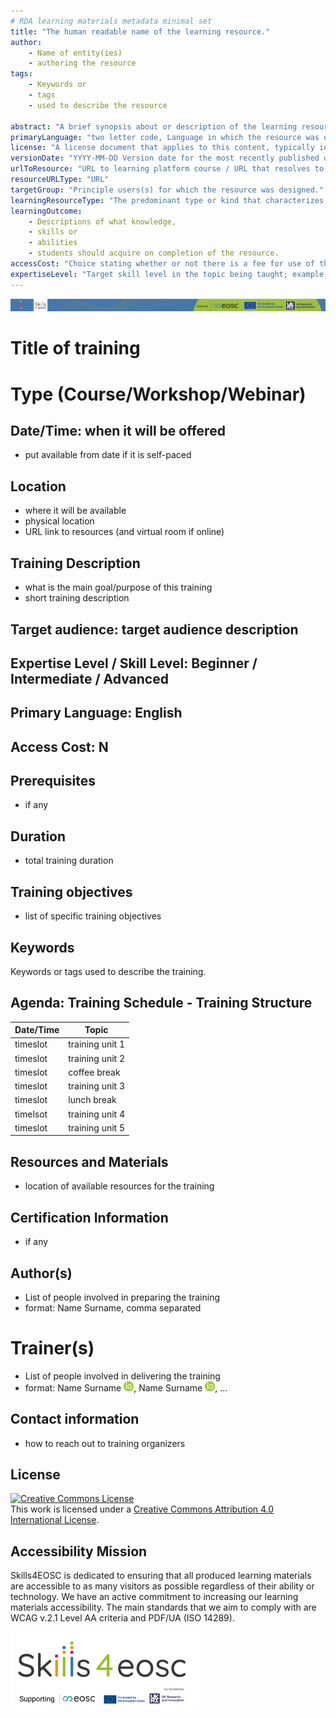 ```yaml
---
# RDA learning materials metadata minimal set
title: "The human readable name of the learning resource."
author: 
    - Name of entity(ies) 
    - authoring the resource
tags: 
    - Keywords or 
    - tags 
    - used to describe the resource

abstract: "A brief synopsis about or description of the learning resource."
primaryLanguage: "two letter code, Language in which the resource was originally published or made available."
license: "A license document that applies to this content, typically indicated by URL"
versionDate: "YYYY-MM-DD Version date for the most recently published or broadcast resource."
urlToResource: "URL to learning platform course / URL that resolves to the learning resource or to a "landing page" for the resource that contains important contextual information including the direct resolvable link to the resource, if applicable. Should be a PID, if possible."
resourceURLType: "URL"
targetGroup: "Principle users(s) for which the resource was designed."
learningResourceType: "The predominant type or kind that characterizes the learning resource."
learningOutcome: 
    - Descriptions of what knowledge, 
    - skills or 
    - abilities 
    - students should acquire on completion of the resource.
accessCost: "Choice stating whether or not there is a fee for use of the resource (CV = Y/N/Maybe with recommendation that further explanation of “Maybe” goes in the Description field"
expertiseLevel: "Target skill level in the topic being taught; example values include: beginner, intermediate, advanced"
---
```


![Header with Skills4EOSC funding information](./attachments/header.png)

# Title of training 
# Type (Course/Workshop/Webinar)

## Date/Time: when it will be offered
- put available from date if it is self-paced

## Location
- where it will be available
- physical location
- URL link to  resources (and virtual room if online)

## Training Description
- what is the main goal/purpose of this training
- short training description

## Target audience: target audience description

## Expertise Level / Skill Level: Beginner / Intermediate / Advanced

## Primary Language: English

## Access Cost: N

## Prerequisites
- if any

## Duration
- total training duration

## Training objectives
- list of specific training objectives

## Keywords
Keywords or tags used to describe the training.

## Agenda: Training Schedule - Training Structure
| Date/Time | Topic             |
|-----------|-------------------|
| timeslot  | training unit 1   |
| timeslot  | training unit 2   |
| timeslot  | coffee break      |
| timeslot  | training unit 3   |
| timeslot  | lunch break       |
| timelsot  | training unit 4   |
| timeslot  | training unit 5   |

## Resources and Materials
- location of available resources for the training

## Certification Information
- if any

## Author(s)
- List of people involved in preparing the training
- format: Name Surname, comma separated

# Trainer(s)
- List of people involved in delivering the training
- format: Name Surname [![ORCID logo](./attachments/orcid_16x16.webp)](https://orcid.org/0123-4561-8999-9999), Name Surname [![ORCID logo](./attachments/orcid_16x16.webp)](https://orcid.org/0123-4561-8999-9999), ...

## Contact information
- how to reach out to training organizers

## License
<a rel="license" href="http://creativecommons.org/licenses/by/4.0/"><img alt="Creative Commons License" style="border-width:0" src="https://i.creativecommons.org/l/by/4.0/88x31.png" /></a><br />This work is licensed under a <a rel="license" href="http://creativecommons.org/licenses/by/4.0/">Creative Commons Attribution 4.0 International License</a>.

## Accessibility Mission
Skills4EOSC is dedicated to ensuring that all produced learning materials are accessible to as many visitors as possible regardless of their ability or technology. We have an active commitment to increasing our learning materials accessibility. The main standards that we aim to comply with are WCAG v.2.1 Level AA criteria and PDF/UA (ISO 14289).

![Skills4EOSC logo](./attachments/skills4eosc.png)